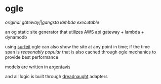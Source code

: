 # ogle

_original gateway||gangsta lambda executable_

an og static site generator that utilizes AWS api gateway + lambda + dynamodb


using [surfeit](https://github.com/yyolk/surfeit) ogle can also show the site at any point in time; if the time span is _reasonably popular_ that is also cached through ogle mechanics to provide best performance

models are written in [argentavis](https://github.com/yyolk/argentavis)

and all logic is built through [dreadnaught](https://github.com/yyolk/dreadnaught) adapters